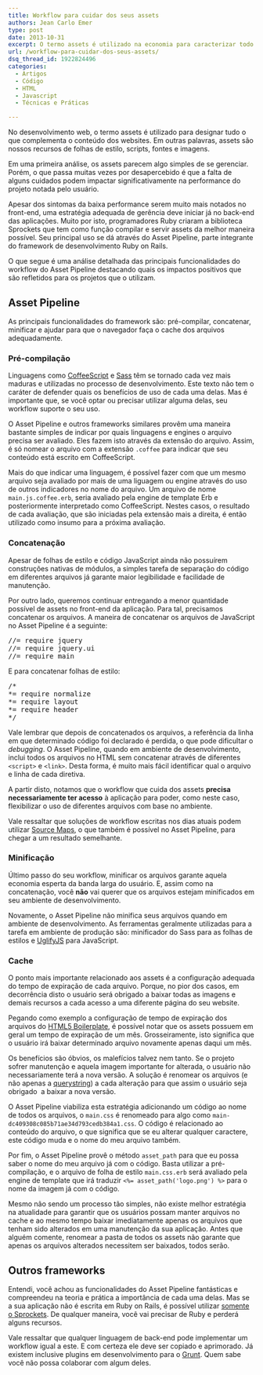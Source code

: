 ```yaml
---
title: Workflow para cuidar dos seus assets
authors: Jean Carlo Emer
type: post
date: 2013-10-31
excerpt: O termo assets é utilizado na economia para caracterizar todo recurso que se poderá tirar proveito no futuro. Mas não se preocupe, nosso assunto aqui é sobre desenvolvimento web.
url: /workflow-para-cuidar-dos-seus-assets/
dsq_thread_id: 1922824496
categories:
  - Artigos
  - Código
  - HTML
  - Javascript
  - Técnicas e Práticas

---
```

No desenvolvimento web, o termo assets é utilizado para designar tudo o que complementa o conteúdo dos websites. Em outras palavras, assets são nossos recursos de folhas de estilo, scripts, fontes e imagens.

Em uma primeira análise, os assets parecem algo simples de se gerenciar. Porém, o que passa muitas vezes por desapercebido é que a falta de alguns cuidados podem impactar significativamente na performance do projeto notada pelo usuário.

Apesar dos sintomas da baixa performance serem muito mais notados no front-end, uma estratégia adequada de gerência deve iniciar já no back-end das aplicações. Muito por isto, programadores Ruby criaram a biblioteca Sprockets que tem como função compilar e servir assets da melhor maneira possível. Seu principal uso se dá através do Asset Pipeline, parte integrante do framework de desenvolvimento Ruby on Rails.

O que segue é uma análise detalhada das principais funcionalidades do workflow do Asset Pipeline destacando quais os impactos positivos que são refletidos para os projetos que o utilizam.

## Asset Pipeline

As principais funcionalidades do framework são: pré-compilar, concatenar, minificar e ajudar para que o navegador faça o cache dos arquivos adequadamente.

### Pré-compilação

Linguagens como [CoffeeScript][1] e [Sass][2] têm se tornado cada vez mais maduras e utilizadas no processo de desenvolvimento. Este texto não tem o caráter de defender quais os benefícios de uso de cada uma delas. Mas é importante que, se você optar ou precisar utilizar alguma delas, seu workflow suporte o seu uso.

O Asset Pipeline e outros frameworks similares provêm uma maneira bastante simples de indicar por quais linguagens e engines o arquivo precisa ser avaliado. Eles fazem isto através da extensão do arquivo. Assim, é só nomear o arquivo com a extensão `.coffee` para indicar que seu conteúdo está escrito em CoffeeScript.

Mais do que indicar uma linguagem, é possível fazer com que um mesmo arquivo seja avaliado por mais de uma liguagem ou engine através do uso de outros indicadores no nome do arquivo. Um arquivo de nome `main.js.coffee.erb`, seria avaliado pela engine de template Erb e posteriormente interpretado como CoffeeScript. Nestes casos, o resultado de cada avaliação, que são iniciadas pela extensão mais a direita, é então utilizado como insumo para a próxima avaliação.

### Concatenação

Apesar de folhas de estilo e código JavaScript ainda não possuírem construções nativas de módulos, a simples tarefa de separação do código em diferentes arquivos já garante maior legibilidade e facilidade de manutenção.

Por outro lado, queremos continuar entregando a menor quantidade possível de assets no front-end da aplicação. Para tal, precisamos concatenar os arquivos. A maneira de concatenar os arquivos de JavaScript no Asset Pipeline é a seguinte:

<pre class="prettyprint lang-javascript linenums">//= require jquery
//= require jquery.ui
//= require main</pre>

E para concatenar folhas de estilo:

<pre class="prettyprint lang-ruby linenums">/*
*= require normalize 
*= require layout
*= require header
*/</pre>

Vale lembrar que depois de concatenados os arquivos, a referência da linha em que determinado código foi declarado é perdida, o que pode dificultar o _debugging_. O Asset Pipeline, quando em ambiente de desenvolvimento, inclui todos os arquivos no HTML sem concatenar através de diferentes `<script>` e `<link>`. Desta forma, é muito mais fácil identificar qual o arquivo e linha de cada diretiva.

A partir disto, notamos que o workflow que cuida dos assets **precisa necessariamente ter acesso** à aplicação para poder, como neste caso, flexibilizar o uso de diferentes arquivos com base no ambiente.

Vale ressaltar que soluções de workflow escritas nos dias atuais podem utilizar [Source Maps][3], o que também é possível no Asset Pipeline, para chegar a um resultado semelhante.

### Minificação

Último passo do seu workflow, minificar os arquivos garante aquela economia esperta da banda larga do usuário. E, assim como na concatenação, você **não** vai querer que os arquivos estejam minificados em seu ambiente de desenvolvimento.

Novamente, o Asset Pipeline não minifica seus arquivos quando em ambiente de desenvolvimento. As ferramentas geralmente utilizadas para a tarefa em ambiente de produção são: minificador do Sass para as folhas de estilos e [UglifyJS][4] para JavaScript.

### Cache

O ponto mais importante relacionado aos assets é a configuração adequada do tempo de expiração de cada arquivo. Porque, no pior dos casos, em decorrência disto o usuário será obrigado a baixar todas as imagens e demais recursos a cada acesso a uma diferente página do seu website.

Pegando como exemplo a configuração de tempo de expiração dos arquivos do [HTML5 Boilerplate][5], é possível notar que os assets possuem em geral um tempo de expiração de um mês. Grosseiramente, isto significa que o usuário irá baixar determinado arquivo novamente apenas daqui um mês.

Os benefícios são óbvios, os malefícios talvez nem tanto. Se o projeto sofrer manutenção e aquela imagem importante for alterada, o usuário não necessariamente terá a nova versão. A solução é renomear os arquivos (e não apenas a [querystring][6]) a cada alteração para que assim o usuário seja obrigado  a baixar a nova versão.

O Asset Pipeline viabiliza esta estratégia adicionando um código ao nome de todos os arquivos, o `main.css` é renomeado para algo como `main-dc409308c085b71ae34d793cedb384a1.css`. O código é relacionado ao conteúdo do arquivo, o que significa que se eu alterar qualquer caractere, este código muda e o nome do meu arquivo também.

Por fim, o Asset Pipeline provê o método `asset_path` para que eu possa saber o nome do meu arquivo já com o código. Basta utilizar a pré-compilação, e o arquivo de folha de estilo `main.css.erb` será avaliado pela engine de template que irá traduzir `<%= asset_path('logo.png') %>` para o nome da imagem já com o código.

Mesmo não sendo um processo tão simples, não existe melhor estratégia na atualidade para garantir que os usuários possam manter arquivos no cache e ao mesmo tempo baixar imediatamente apenas os arquivos que tenham sido alterados em uma manutenção da sua aplicação. Antes que alguém comente, renomear a pasta de todos os assets não garante que apenas os arquivos alterados necessitem ser baixados, todos serão.

## Outros frameworks

Entendi, você achou as funcionalidades do Asset Pipeline fantásticas e compreendeu na teoria e prática a importância de cada uma delas. Mas se a sua aplicação não é escrita em Ruby on Rails, é possível utilizar [somente o Sprockets][7]. De qualquer maneira, você vai precisar de Ruby e perderá alguns recursos.

Vale ressaltar que qualquer linguagem de back-end pode implementar um workflow igual a este. E com certeza ele deve ser copiado e aprimorado. Já existem inclusive plugins em desenvolvimento para o [Grunt][8]. Quem sabe você não possa colaborar com algum deles.

 [1]: http://tableless.com.br/javascript-com-cafe
 [2]: http://tableless.com.br/sass-um-outro-metodo-de-escrever-css
 [3]: http://www.html5rocks.com/en/tutorials/developertools/sourcemaps
 [4]: https://github.com/mishoo/UglifyJS
 [5]: https://github.com/h5bp/html5-boilerplate/blob/9518d22de739a1b03bdbfcde2149e1fd994c280a/.htaccess#L445
 [6]: http://www.stevesouders.com/blog/2008/08/23/revving-filenames-dont-use-querystring
 [7]: https://github.com/DanielHeath/sprockets-sample
 [8]: http://tableless.com.br/grunt-voce-deveria-estar-usando